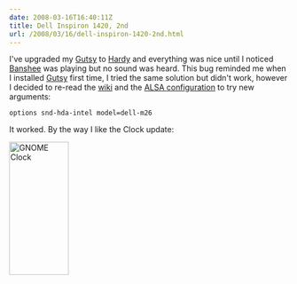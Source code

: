 ```yaml
---
date: 2008-03-16T16:40:11Z
title: Dell Inspiron 1420, 2nd
url: /2008/03/16/dell-inspiron-1420-2nd.html
---
```


<p>I've upgraded my <a href="https://wiki.ubuntu.com/GutsyGibbon">Gutsy</a> to <a href="https://wiki.ubuntu.com/HardyHeron">Hardy</a> and everything was nice until I noticed <a href="http://banshee-project.org/">Banshee</a> was playing but no sound was heard. This bug reminded me when I installed <a href="http://blog.carrion.ws/2007/08/03/dell-inspiron-1420/">Gutsy</a> first time, I tried the same solution but didn't work, however I decided to re-read the <a href="https://help.ubuntu.com/community/HdaIntelSoundHowto">wiki</a> and the <a href="http://www.mjmwired.net/kernel/Documentation/sound/alsa/ALSA-Configuration.txt">ALSA configuration</a> to try new arguments:</p>
<p><code bash>options snd-hda-intel model=dell-m26</code></p>
<p>It worked. By the way I like the Clock update:</p>
<p><a href="http://www.flickr.com/photos/mariocarrion/2338201273/" title="GNOME Clock by Mario CarriÃ³n, on Flickr"><img src="http://farm3.static.flickr.com/2303/2338201273_7e6e9ac01d_m.jpg" width="107" height="240" alt="GNOME Clock" /></a></p>
